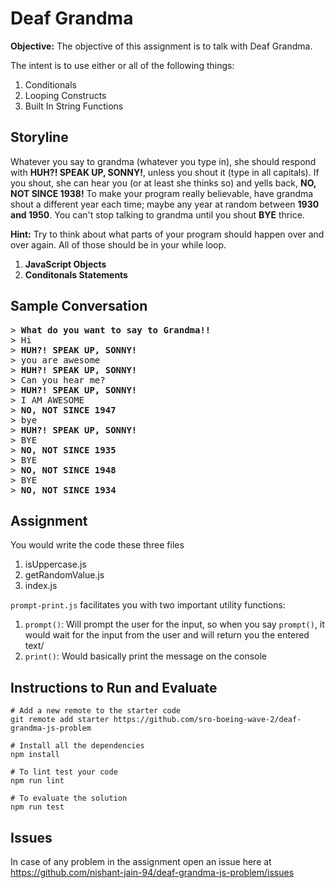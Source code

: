 # Deaf Grandma

**Objective:** The objective of this assignment is to talk with Deaf Grandma.

The intent is to use either or all of the following things:

1. Conditionals
2. Looping Constructs
3. Built In String Functions

## Storyline

Whatever you say to grandma (whatever you type in), she should respond with  **HUH?!  SPEAK UP, SONNY!**, unless you shout it (type in all capitals). If you shout, she can hear you (or at least she thinks so) and yells back, **NO, NOT SINCE 1938!** To make your program really believable, have grandma shout a different year each time; maybe any year at random between **1930 and 1950**. You can't stop talking to grandma until you shout **BYE** thrice.

**Hint:** Try to think about what parts of your program should happen over and over again. All of those should be in your while loop.

1. **JavaScript Objects**
2. **Conditonals Statements**

## Sample Conversation

<pre>
> <b>What do you want to say to Grandma!!</b>
> Hi
> <b>HUH?! SPEAK UP, SONNY!</b>
> you are awesome
> <b>HUH?! SPEAK UP, SONNY!</b>
> Can you hear me?
> <b>HUH?! SPEAK UP, SONNY!</b>
> I AM AWESOME
> <b>NO, NOT SINCE 1947</b>
> bye
> <b>HUH?! SPEAK UP, SONNY!</b>
> BYE
> <b>NO, NOT SINCE 1935</b>
> BYE
> <b>NO, NOT SINCE 1948</b>
> BYE
> <b>NO, NOT SINCE 1934</b>
</pre>

## Assignment

You would write the code these three files
1. isUppercase.js
2. getRandomValue.js
3. index.js

`prompt-print.js` facilitates you with two important utility functions:

1. `prompt()`: Will prompt the user for the input, so when you say `prompt()`, it would wait for the input from the user and will return you the entered text/
2. `print()`: Would basically print the message on the console

## Instructions to Run and Evaluate

```
# Add a new remote to the starter code
git remote add starter https://github.com/sro-boeing-wave-2/deaf-grandma-js-problem

# Install all the dependencies
npm install

# To lint test your code
npm run lint

# To evaluate the solution
npm run test
```

## Issues

In case of any problem in the assignment open an issue here at https://github.com/nishant-jain-94/deaf-grandma-js-problem/issues
